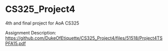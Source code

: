 # CS325_Project4
4th and final project for AoA CS325

Assignment Description: https://github.com/DukeOfEtiquette/CS325_Project4/files/51518/Project4TSPFA15.pdf
